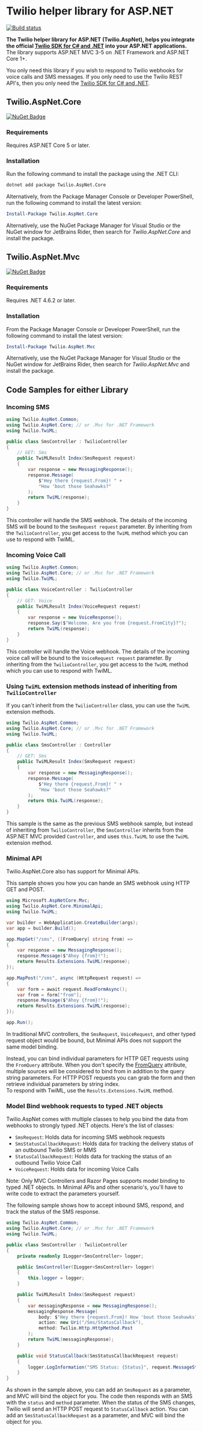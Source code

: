 # Twilio helper library for ASP.NET

[![Build status](https://ci.appveyor.com/api/projects/status/813hnjynh8ncamwj?svg=true)](https://ci.appveyor.com/project/TwilioAPI/twilio-aspnet) 

**The Twilio helper library for ASP.NET (Twilio.AspNet), helps you integrate the official [Twilio SDK for C# and .NET](https://github.com/twilio/twilio-csharp) into your ASP.NET applications.** The library supports ASP.NET MVC 3-5 on .NET Framework and ASP.NET Core 1+.

You only need this library if you wish to respond to Twilio webhooks for
voice calls and SMS messages. If you only need to use the Twilio REST API's,
then you only need the [Twilio SDK for C# and .NET](https://github.com/twilio/twilio-csharp).

## Twilio.AspNet.Core
[![NuGet Badge](https://buildstats.info/nuget/Twilio.AspNet.Core)](https://www.nuget.org/packages/Twilio.AspNet.Core/) 
### Requirements

Requires ASP.NET Core 5 or later.

### Installation
Run the following command to install the package using the .NET CLI:
```bash
dotnet add package Twilio.AspNet.Core
```

Alternatively, from the Package Manager Console or Developer PowerShell, run the following command to install the latest version: 
```PowerShell
Install-Package Twilio.AspNet.Core
```
Alternatively, use the NuGet Package Manager for Visual Studio or the NuGet window for JetBrains Rider, then search for _Twilio.AspNet.Core_ and install the package.

## Twilio.AspNet.Mvc

[![NuGet Badge](https://buildstats.info/nuget/Twilio.AspNet.Mvc)](https://www.nuget.org/packages/Twilio.AspNet.Mvc/) 

### Requirements

Requires .NET 4.6.2 or later.

### Installation
From the Package Manager Console or Developer PowerShell, run the following command to install the latest version: 
```PowerShell
Install-Package Twilio.AspNet.Mvc
```
Alternatively, use the NuGet Package Manager for Visual Studio or the NuGet window for JetBrains Rider, then search for _Twilio.AspNet.Mvc_ and install the package.

## Code Samples for either Library

### Incoming SMS
```csharp
using Twilio.AspNet.Common;
using Twilio.AspNet.Core; // or .Mvc for .NET Framework
using Twilio.TwiML;

public class SmsController : TwilioController
{
    // GET: Sms
    public TwiMLResult Index(SmsRequest request)
    {
        var response = new MessagingResponse();
        response.Message(
            $"Hey there {request.From}! " +
            "How 'bout those Seahawks?"
        );
        return TwiML(response);
    }
}
```
This controller will handle the SMS webhook. The details of the incoming SMS will be bound to the `SmsRequest request` parameter.
By inheriting from the `TwilioController`, you get access to the `TwiML` method which you can use to respond with TwiML.

### Incoming Voice Call

```csharp
using Twilio.AspNet.Common;
using Twilio.AspNet.Core; // or .Mvc for .NET Framework
using Twilio.TwiML;

public class VoiceController : TwilioController
{
    // GET: Voice
    public TwiMLResult Index(VoiceRequest request)
    {
        var response = new VoiceResponse();
        response.Say($"Welcome. Are you from {request.FromCity}?");
        return TwiML(response);
    }
}
```
This controller will handle the Voice webhook. The details of the incoming voice call will be bound to the `VoiceRequest request` parameter.
By inheriting from the `TwilioController`, you get access to the `TwiML` method which you can use to respond with TwiML.

### Using `TwiML` extension methods instead of inheriting from `TwilioController`

If you can't inherit from the `TwilioController` class, you can use the `TwiML` extension methods.
```csharp
using Twilio.AspNet.Common;
using Twilio.AspNet.Core; // or .Mvc for .NET Framework
using Twilio.TwiML;

public class SmsController : Controller
{
    // GET: Sms
    public TwiMLResult Index(SmsRequest request)
    {
        var response = new MessagingResponse();
        response.Message(
            $"Hey there {request.From}! " +
            "How 'bout those Seahawks?"
        );
        return this.TwiML(response);
    }
}
```
This sample is the same as the previous SMS webhook sample, but instead of inheriting from `TwilioController`, the `SmsController` inherits from the ASP.NET MVC provided `Controller`, and uses `this.TwiML` to use the `TwiML` extension method.

### Minimal API
Twilio.AspNet.Core also has support for Minimal APIs.

This sample shows you how you can hande an SMS webhook using HTTP GET and POST.

```csharp
using Microsoft.AspNetCore.Mvc;
using Twilio.AspNet.Core.MinimalApi;
using Twilio.TwiML;

var builder = WebApplication.CreateBuilder(args);
var app = builder.Build();

app.MapGet("/sms", ([FromQuery] string from) =>
{
    var response = new MessagingResponse();
    response.Message($"Ahoy {from}!");
    return Results.Extensions.TwiML(response);
});

app.MapPost("/sms", async (HttpRequest request) =>
{
    var form = await request.ReadFormAsync();
    var from = form["from"];
    response.Message($"Ahoy {from}!");
    return Results.Extensions.TwiML(response);
});

app.Run();
```
In traditional MVC controllers, the `SmsRequest`, `VoiceRequest`, and other typed request object would be bound, but Minimal APIs does not support the same model binding.    
   
Instead, you can bind individual parameters for HTTP GET requests using the `FromQuery` attribute. When you don't specify the [FromQuery](https://docs.microsoft.com/en-us/aspnet/core/fundamentals/minimal-apis#parameter-binding) attribute, multiple sources will be considered to bind from in addition to the query string parameters. For HTTP POST requests you can grab the form and then retrieve individual parameters by string index.   
To respond with TwiML, use the `Results.Extensions.TwiML` method.

### Model Bind webhook requests to typed .NET objects
Twilio.AspNet comes with multiple classes to help you bind the data from webhooks to strongly typed .NET objects.
Here's the list of classes:
- `SmsRequest`: Holds data for incoming SMS webhook requests
- `SmsStatusCallbackRequest`: Holds data for tracking the delivery status of an outbound Twilio SMS or MMS
- `StatusCallbackRequest`: Holds data for tracking the status of an outbound Twilio Voice Call
- `VoiceRequest`: Holds data for incoming Voice Calls

Note: Only MVC Controllers and Razor Pages supports model binding to typed .NET objects. In Minimal APIs and other scenario's, you'll have to write code to extract the parameters yourself.

The following sample shows how to accept inbound SMS, respond, and track the status of the SMS response.

```csharp
using Twilio.AspNet.Common;
using Twilio.AspNet.Core; // or .Mvc for .NET Framework
using Twilio.TwiML;

public class SmsController : TwilioController
{
    private readonly ILogger<SmsController> logger;

    public SmsController(ILogger<SmsController> logger)
    {
        this.logger = logger;
    }

    public TwiMLResult Index(SmsRequest request)
    {
        var messagingResponse = new MessagingResponse();
        messagingResponse.Message(
            body: $"Hey there {request.From}! How 'bout those Seahawks?",
            action: new Uri("/Sms/StatusCallback"),
            method: Twilio.Http.HttpMethod.Post
        );
        return TwiML(messagingResponse);
    }

    public void StatusCallback(SmsStatusCallbackRequest request)
    {
        logger.LogInformation("SMS Status: {Status}", request.MessageStatus);
    }
}
```

As shown in the sample above, you can add an `SmsRequest` as a parameter, and MVC will bind the object for you.
The code then responds with an SMS with the `status` and `method` parameter. When the status of the SMS changes, Twilio will send an HTTP POST request to `StatusCallback` action. You can add an `SmsStatusCallbackRequest` as a parameter, and MVC will bind the object for you.
